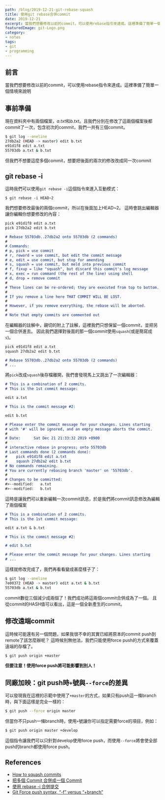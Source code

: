 ```yaml
---
path: /blog/2019-12-21-git-rebase-squash
title: 使用git rebase合併commit
date: 2019-12-21
excerpt: 當我們想要修改以前的commit，可以使用rebase指令來達成。這裡準備了簡單一個情境來說明
featuredImage: git-Logo.png
category:
- notes
tags:
- git
- programming
---
```


## 前言

當我們想要修改以前的commit，可以使用rebase指令來達成。這裡準備了簡單一個情境來說明

## 事前準備

現在資料夾中有兩個檔案，*a.txt*和*b.txt*。且我們分別在修改了這兩個檔案後都commit了一次，包含初次的commit，我們一共有三個commit。

```bash
$ git log --oneline
27db2a2 (HEAD -> master) edit b.txt
e91d1f8 edit a.txt
55703db a.txt & b.txt
```

但我們不想要這麼多個commit，想要把後面的兩次的修改改成同一次commit

## git rebase -i

這時我們可以使用`git rebase -i`這個指令來進入互動模式：

```base
$ git rebase -i HEAD~2
```

我們想要修改最後的兩個commit，所以在後面加上HEAD~2。
這時會跳出編輯器讓你編輯你想要修改的內容：

```markdown
pick e91d1f8 edit a.txt
pick 27db2a2 edit b.txt

# Rebase 55703db..27db2a2 onto 55703db (2 commands)
#
# Commands:
# p, pick = use commit
# r, reword = use commit, but edit the commit message
# e, edit = use commit, but stop for amending
# s, squash = use commit, but meld into previous commit
# f, fixup = like "squash", but discard this commit's log message
# x, exec = run command (the rest of the line) using shell
# d, drop = remove commit
#
# These lines can be re-ordered; they are executed from top to bottom.
#
# If you remove a line here THAT COMMIT WILL BE LOST.
#
# However, if you remove everything, the rebase will be aborted.
#
# Note that empty commits are commented out
```

在編輯器的註解中，親切的附上了註解，這裡我們只想保留一個commit，並把另一個合併進去。
因此我們選擇對後面的那一個commit使用`squash`(或是簡寫成`s`)。

```markdown
pick e91d1f8 edit a.txt
squash 27db2a2 edit b.txt

# Rebase 55703db..27db2a2 onto 55703db (2 commands)
# ...
```

將`pick`改成`squash`後存檔離開，我們會發現馬上又跳出了一次編輯器：

```markdown
# This is a combination of 2 commits.
# This is the 1st commit message:

edit a.txt

# This is the commit message #2:

edit b.txt

# Please enter the commit message for your changes. Lines starting
# with '#' will be ignored, and an empty message aborts the commit.
#
# Date:      Sat Dec 21 21:33:32 2019 +0900
#
# interactive rebase in progress; onto 55703db
# Last commands done (2 commands done):
#    pick e91d1f8 edit a.txt
#    squash 27db2a2 edit b.txt
# No commands remaining.
# You are currently rebasing branch 'master' on '55703db'.
#
# Changes to be committed:
#>--modified:   a.txt
#>--modified:   b.txt
```

這時是讓我們可以重新編輯一次commit訊息，於是我們將commit訊息修改為編輯了兩個檔案

```markdown
# This is a combination of 2 commits.
# This is the 1st commit message:

edit a.txt & b.txt

# This is the commit message #2:

# edit b.txt

# Please enter the commit message for your changes. Lines starting
# ...
```

這樣就修改完成了，我們再看看變成甚麼樣子了：

```bash
$ git log --oneline
7e00372 (HEAD -> master) edit a.txt & b.txt
55703db a.txt & b.txt
```

commit數從三個減少成兩個了！我們成功將這兩個commit合併成為了一個。
且從commit的HASH值可以看出，這是一個全新產生的commit。

## 修改遠端commit

這時候可能還有另一個問題，如果我很不幸的其實已經將原本的commit push到remote了該怎麼辦呢？
這時候別無他法，我們只能使用force push的方式來覆蓋遠端的存檔了。

```bash
$ git push origin +master
```

**但要注意！使用force push將可能影響到別人！**

## 同廠加映：git push時`+`號與`--force`的差異

可以發現我在這裡的示範中使用了`+master`的方式，如果只有push這一條branch時，與下面這樣是完全一樣的：

```bash
$ git push --force origin master
```

但當你不只push一條branch時，使用`+`號讓你可以指定需要force的項目，例如：

```bash
$ git push origin master +develop
```

這個指令讓我們可以只針對develop使用force push，而使用`--force`將會使全部push的branch都使用force push。

## References

- [How to squash commits](https://github.com/wprig/wprig/wiki/How-to-squash-commits)
- [把多個 Commit 合併成一個 Commit](https://gitbook.tw/chapters/rewrite-history/merge-multiple-commits-to-one-commit.html)
- [使用 rebase -i 合併提交](https://backlog.com/git-tutorial/tw/stepup/stepup7_5.html)
- [Git Force push syntax, “-f” versus “+branch”
](https://stackoverflow.com/questions/25937730/git-force-push-syntax-f-versus-branch)
